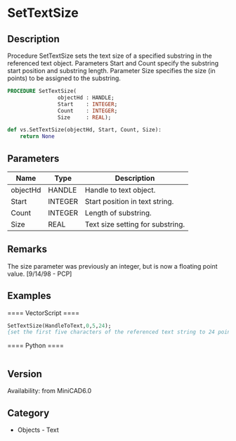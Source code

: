# SetTextSize

## Description
Procedure SetTextSize sets the text size of a specified substring in the referenced text object. Parameters Start and Count specify the substring start position and substring length. Parameter Size specifies the size (in points) to be assigned to the substring.

```pascal
PROCEDURE SetTextSize(
				objectHd : HANDLE;
				Start    : INTEGER;
				Count    : INTEGER;
				Size     : REAL);
```

```python
def vs.SetTextSize(objectHd, Start, Count, Size):
    return None
```

## Parameters
|Name|Type|Description|
|---|---|---|
|objectHd|HANDLE|Handle to text object.|
|Start|INTEGER|Start position in text string.|
|Count|INTEGER|Length of substring.|
|Size|REAL|Text size setting for substring.|

## Remarks
The size parameter was previously an integer, but is now a floating point value. [9/14/98 - PCP]

## Examples
==== VectorScript ====
```pascal
SetTextSize(HandleToText,0,5,24);
{set the first five characters of the referenced text string to 24 point text}
```
==== Python ====
```python

```

## Version
Availability: from MiniCAD6.0

## Category
* Objects - Text

